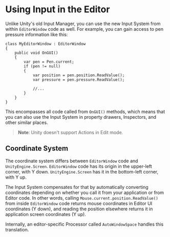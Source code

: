 # Using Input in the Editor

Unlike Unity's old Input Manager, you can use the new Input System from within `EditorWindow` code as well. For example, you can gain access to pen pressure information like this:

```CSharp
class MyEditorWindow : EditorWindow
{
    public void OnGUI()
    {
        var pen = Pen.current;
        if (pen != null)
        {
            var position = pen.position.ReadValue();
            var pressure = pen.pressure.ReadValue();

            //...
        }
    }
}
```

This encompasses all code called from `OnGUI()` methods, which means that you can also use the Input System in property drawers, Inspectors, and other similar places.

>__Note__: Unity doesn't support Actions in Edit mode.

## Coordinate System

The coordinate system differs between `EditorWindow` code and `UnityEngine.Screen`. `EditorWindow` code has its origin in the upper-left corner, with Y down. `UnityEngine.Screen` has it in the bottom-left corner, with Y up.

The Input System compensates for that by automatically converting coordinates depending on whether you call it from your application or from Editor code. In other words, calling `Mouse.current.position.ReadValue()` from inside `EditorWindow` code returns mouse coordinates in Editor UI coordinates (Y down), and reading the position elsewhere returns it in application screen coordinates (Y up).

Internally, an editor-specific Processor called `AutoWindowSpace` handles this translation.
